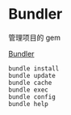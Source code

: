 # Bundler

管理项目的 gem

[Bundler](https://bundler.io/)

```
bundle install
bundle update
bundle cache
bundle exec
bundle config
bundle help
```
